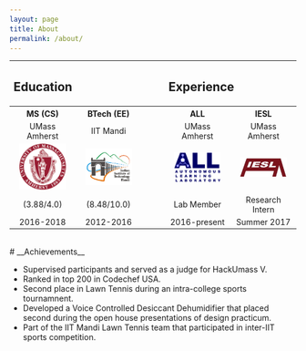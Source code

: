 ```yaml
---
layout: page
title: About
permalink: /about/
---
```


<!-- # __PROFFESIONAL__   -->

<table style="width:100%; border-collapse: collapse;">
  <tr>
	<th colspan="2" align="left"><h2><b>Education</b></h2></th>
	<th></th>
	<th colspan="2" align="left"><h2><b>Experience</b></h2></th>
</tr>
  <tr>
    <th>MS (CS)</th>
    <th style="">BTech (EE)</th>
    <th></th>
    <th>ALL</th>
    <th>IESL</th> 
  </tr>
  <tr>
    <td style="width:23%;" align="center">UMass Amherst</td>
    <td style="width:23%;" align="center" >IIT Mandi</td>
    <td style="width: 8%"></td>
    <td style="width:23%;" align="center">UMass Amherst</td>
    <td style="width:23%;" align="center">UMass Amherst</td>
  </tr>
  <tr>
    <td style="width:23%;" align="center"><a href="https://www.cics.umass.edu/"> <img src="/imgs/umass.png" width="80%"> </a> </td>
    <td style="width:23%;" align="center"><a href="http://www.iitmandi.ac.in/"><img src="/imgs/iitmandi.png" width="80%"></a></td>
    <td style="width: 8%"></td>
    <td style="width:23%;" align="center"><a href="http://www-anw.cs.umass.edu/index.shtml"> <img src="/imgs/all.gif" width="80%"> </a> </td>
    <td style="width:23%;" align="center"><a href="http://www.iesl.cs.umass.edu/"><img src="/imgs/iesl.png" width="80%"></a></td>
  </tr>
  <tr>
    <td style="width:23%;" align="center">(3.88/4.0)</td>
    <td style="width:23%;" align="center">(8.48/10.0)</td>
    <td style="width: 8%"></td>
    <td style="width:23%;" align="center">Lab Member</td>
    <td style="width:23%;" align="center">Research Intern</td>
  </tr>
  <tr>
    <td style="width:23%;" align="center">2016-2018</td>
    <td style="width:23%;" align="center">2012-2016</td>
    <td style="width: 8%"></td>
    <td style="width:23%;" align="center">2016-present</td>
    <td style="width:23%;" align="center">Summer 2017</td>
  </tr>
</table>
<!-- <br> -->
<!-- <hr>  -->
<br>
# __Achievements__
<!-- <hr>   -->

* Supervised participants and served as a judge for HackUmass V.
* Ranked in top 200 in Codechef USA.
* Second place in Lawn Tennis during an intra-college sports tournamnent.
* Developed a Voice Controlled Desiccant Dehumidifier that placed second during the open house presentations of design practicum.
* Part of the IIT Mandi Lawn Tennis team that participated in inter-IIT sports competition.

<!-- <br> -->
<!--
# __Interesting stuff__

* __Work with kids__: Working with kids interests me the most. So, during my undergrad I volunteered for couple of things which involved working with kids.
  * __Takshila__: It was one of the best experiences of my life to teach the kids play chess at this school. It was amazing towards the end when we were able to get the kids to participate in the State level tournament and see them performing well.
  * __Bridge school__: This school was started by one of my Professor's wife, Sandhya Menon and Prof Bhavender Paul. I was lucky to be involved with them from the start. The school's main objective was to provide basic schooling for the laborers' kids working at IIT Mandi. So, we used to teach the kids for about an hour or two every evening. Teaching these kids was especially tough because they haven't been to any school before but after about 6 months, we saw the progress and then we were able to get them into the government schools nearby.
* __Sports__: Playing sports is one of my biggest hobbies. 
  * __Badminton__: I started playing badminton in undergrad for fun and now I am also part of the UMass Badminton Club where I get to play insane players, which makes it even more fun
  * __Lawn Tennis__: I am proud to say that I was a part of the Tennis squad representing IIT Mandi during my Freshman year.
  * I also play cricket, table tennis, racquetball, chess, soccer and many others.
* __Travel__: Another one of my major interests in life is to travel and explore as much as possible. It's not just the areas that I want to visit. I'd love to visit countries, stay there for sometime and get to know the culture, learn a bit of their language and move on to the next. I am also a big nature lover. That is why I love to go on hikes and go for long drives. Similarly, I also like to do a lot of adventure activities and love having adrenaline rush.


 More information will be updated soon. -->